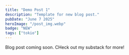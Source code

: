 ```yaml
---
title: "Demo Post 1"
description: "Template for new blog post."
pubDate: "June 7 2025"
heroImage: "/post_img.webp"
badge: "NEW"
tags: ["tokio"]
---
```


Blog post coming soon. CHeck out my substack for more!
